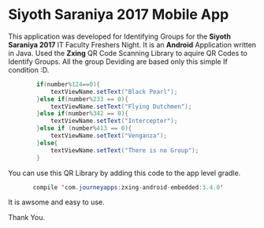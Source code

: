 # Siyoth Saraniya 2017 Mobile App

This application was developed for Identifying Groups for the __Siyoth Saraniya 2017__ IT Faculty Freshers Night. 
It is an __Android__ Application written in Java. Used the __Zxing__ QR Code Scanning Library to aquire QR Codes to Identify Groups. 
All the group Deviding are based only this simple If condition :D. 

````java
        if(number%124==0){
            textViewName.setText("Black Pearl");
        }else if(number%233 == 0){
            textViewName.setText("Flying Dutchmen");
        }else if(number%342 == 0){
            textViewName.setText("Intercepter");
        }else if (number%413 == 0){
            textViewName.setText("Venganza");
        }else{
            textViewName.setText("There is no Group");
        }
 ````
 You can use this QR Library by adding this code to the app level gradle.
 ````java
        compile 'com.journeyapps:zxing-android-embedded:3.4.0'
 ````
 It is awsome and easy to use.
 
 Thank You.
        
        
